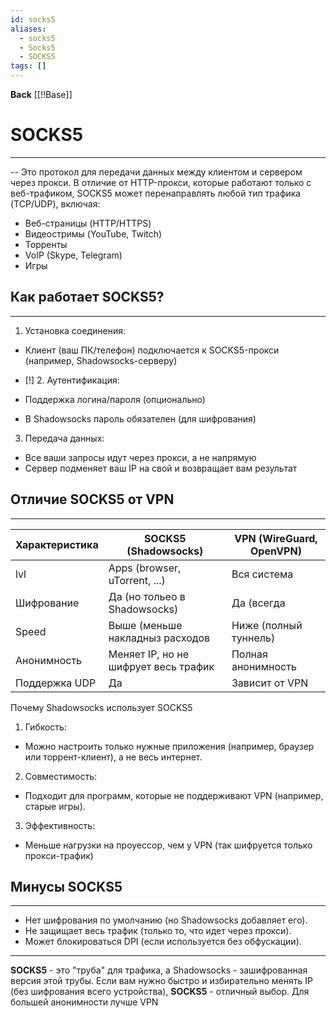 ```yaml
---
id: socks5
aliases:
  - socks5
  - Socks5
  - SOCKS5
tags: []
---
```

**Back**
    [[!!Base]]

# SOCKS5
---
-- Это протокол для передачи данных между клиентом и сервером через прокси.
В отличие от HTTP-прокси, которые работают только с веб-трафиком, SOCKS5 может перенаправлять любой тип трафика (TCP/UDP), включая:
- Веб-страницы (HTTP/HTTPS)
- Видеостримы (YouTube, Twitch)
- Торренты
- VoIP (Skype, Telegram)
- Игры

## Как работает SOCKS5?
---
1. Установка соединения:
- Клиент (ваш ПК/телефон) подключается к SOCKS5-прокси (например, Shadowsocks-серверу)

- [!] 2. Аутентификация:
- Поддержка логина/пароля (опционально)
- В Shadowsocks пароль обязателен (для шифрования)

3. Передача данных:
- Все ваши запросы идут через прокси, а не напрямую
- Сервер подменяет ваш IP на свой и возвращает вам результат

## Отличие SOCKS5 от VPN
---
| Характеристика | SOCKS5 (Shadowsocks)                 | VPN (WireGuard, OpenVPN) |
|----------------|--------------------------------------|--------------------------|
| lvl            | Apps (browser, uTorrent, ...)        | Вся система              |
| Шифрование     | Да (но тольео в Shadowsocks)         | Да (всегда               |
| Speed          | Выше (меньше накладныз расходов      | Ниже (полный туннель)    |
| Анонимность    | Меняет IP, но не шифрует весь трафик | Полная анонимность       |
| Поддержка UDP  | Да                                   | Зависит от VPN           |

Почему Shadowsocks использует SOCKS5

1. Гибкость:
- Можно настроить только нужные приложения (например, браузер или торрент-клиент),  а не весь интернет.

2. Совместимость:
- Подходит для программ, которые не поддерживают VPN (например, старые игры).

3. Эффективность:
- Меньше нагрузки на проуессор, чем у VPN (так шифруется только прокси-трафик)

## Минусы SOCKS5
---
- Нет шифрования по умолчанию (но Shadowsocks добавляет его).
- Не защищает весь трафик (только то, что идет через прокси).
- Может блокироваться DPI (если используется без обфускации).

---
**SOCKS5**  - это "труба" для трафика, а Shadowsocks - зашифрованная версия этой трубы.
Если вам нужно быстро и избирательно менять IP (без шифрования всего устройства),
**SOCKS5**  - отличный выбор.
Для большей анонимности лучше VPN
